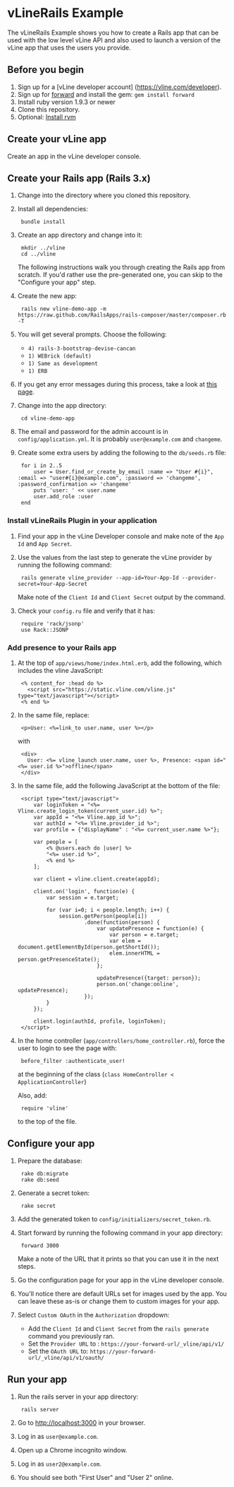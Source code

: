 # vLineRails Example

The vLineRails Example shows you how to create a Rails app that can be used with the low level vLine API and also
used to launch a version of the vLine app that uses the users you provide.

## Before you begin

1. Sign up for a [vLine developer account] (https://vline.com/developer).
1. Sign up for [forward](https://forwardhq.com/) and install the gem: `gem install forward`
1. Install ruby version 1.9.3 or newer
1. Clone this repository.
1. Optional: [Install rvm](https://rvm.io/rvm/install/)

## Create your vLine app

Create an app in the vLine developer console.

## Create your Rails app (Rails 3.x)


1. Change into the directory where you cloned this repository.

1. Install all dependencies:

        bundle install

1. Create an app directory and change into it:

        mkdir ../vline
        cd ../vline

    The following instructions walk you through creating the Rails app from scratch. If you'd rather use the
pre-generated one, you can skip to the "Configure your app" step.

1. Create the new app:

        rails new vline-demo-app -m https://raw.github.com/RailsApps/rails-composer/master/composer.rb -T

1. You will get several prompts. Choose the following:
    * `4) rails-3-bootstrap-devise-cancan`
    * `1) WEBrick (default)`
    * `1) Same as development`
    * `1) ERB`

1. If you get any error messages during this process, take a look at [this page](http://railsapps.github.com/rails-error-you-have-already-activated.html).

1. Change into the app directory:

        cd vline-demo-app

1. The email and password for the admin account is in `config/application.yml`. It is probably `user@example.com` and `changeme`.

1. Create some extra users by adding the following to the `db/seeds.rb` file:

        for i in 2..5
            user = User.find_or_create_by_email :name => "User #{i}", :email => "user#{i}@example.com", :password => 'changeme', :password_confirmation => 'changeme'
            puts 'user: ' << user.name
            user.add_role :user
        end


### Install vLineRails Plugin in your application

1. Find your app in the vLine Developer console and make note of the `App Id` and `App Secret`.

1. Use the values from the last step to generate the vLine provider by running the following command:

        rails generate vline_provider --app-id=Your-App-Id --provider-secret=Your-App-Secret

    Make note of the `Client Id` and `Client Secret` output by the command.

1. Check your `config.ru` file and verify that it has:

        require 'rack/jsonp'
        use Rack::JSONP

### Add presence to your Rails app

1. At the top of `app/views/home/index.html.erb`, add the following, which includes the vline JavaScript:

        <% content_for :head do %>
          <script src="https://static.vline.com/vline.js" type="text/javascript"></script>
        <% end %>

1. In the same file, replace:

        <p>User: <%=link_to user.name, user %></p>

    with

        <div>
          User: <%= vline_launch user.name, user %>, Presence: <span id="<%= user.id %>">offline</span>
        </div>

1. In the same file, add the following JavaScript at the bottom of the file:

        <script type="text/javascript">
            var loginToken = "<%= Vline.create_login_token(current_user.id) %>";
            var appId = "<%= Vline.app_id %>";
            var authId = "<%= Vline.provider_id %>";
            var profile = {"displayName" : "<%= current_user.name %>"};

            var people = [
                <% @users.each do |user| %>
                "<%= user.id %>",
                <% end %>
            ];

            var client = vline.client.create(appId);

            client.on('login', function(e) {
                var session = e.target;

                for (var i=0; i < people.length; i++) {
                    session.getPerson(people[i])
                            .done(function(person) {
                                var updatePresence = function(e) {
                                    var person = e.target;
                                    var elem = document.getElementById(person.getShortId());
                                    elem.innerHTML = person.getPresenceState();
                                };

                                updatePresence({target: person});
                                person.on('change:online', updatePresence);
                            });
                }
            });

            client.login(authId, profile, loginToken);
        </script>

1. In the home controller (`app/controllers/home_controller.rb`), force the user to login to see the page with:

        before_filter :authenticate_user!

    at the beginning of the class (`class HomeController < ApplicationController`)

    Also, add:

        require 'vline'

    to the top of the file.

## Configure your app

1. Prepare the database:

        rake db:migrate
        rake db:seed

1. Generate a secret token:

        rake secret

1. Add the generated token to `config/initializers/secret_token.rb`.

1. Start forward by running the following command in your app directory:

        forward 3000

    Make a note of the URL that it prints so that you can use it in the next steps.

1. Go the configuration page for your app in the vLine developer console.

1. You'll notice there are default URLs set for images used by the app. You can leave these as-is or change them to
custom images for your app.

1. Select `Custom OAuth` in the `Authorization` dropdown:
    * Add the `Client Id` and `Client Secret` from the `rails generate` command you previously ran.
    * Set the `Provider URL` to : `https://your-forward-url/_vline/api/v1/`
    * Set the `OAuth URL` to: `https://your-forward-url/_vline/api/v1/oauth/`

## Run your app

1. Run the rails server in your app directory:

        rails server

1. Go to [http://localhost:3000](http://localhost:3000) in your browser.
1. Log in as `user@example.com`.
1. Open up a Chrome incognito window.
1. Log in as `user2@example.com`.
1. You should see both "First User" and "User 2" online.
